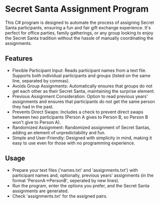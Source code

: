 # Secret Santa Assignment Program
This C# program is designed to automate the process of assigning Secret Santa participants, ensuring a fun and fair gift exchange experience. It's perfect for office parties, family gatherings, or any group looking to enjoy the Secret Santa tradition without the hassle of manually coordinating the assignments.

## Features
* Flexible Participant Input: Reads participant names from a text file. Supports both individual participants and groups (listed on the same line, separated by commas).
* Avoids Group Assignments: Automatically ensures that groups do not get each other as their Secret Santa, maintaining the surprise element.
* Previous Assignment Consideration: Option to read previous years' assignments and ensures that participants do not get the same person they had in the past.
* Prevents Direct Swaps: Includes a check to prevent direct swaps between two participants (Person A gives to Person B, so Person B won't give to Person A).
* Randomized Assignment: Randomized assignment of Secret Santas, adding an element of unpredictability and fun.
* Simple and User-Friendly: Designed with simplicity in mind, making it easy to use even for those with no programming experience.
## Usage
* Prepare your text files ('names.txt' and 'assignments.txt') with participant names and, optionally, previous years' assignments (in the format 'PersonA->PersonB', seperated by new lines).
* Run the program, enter the options you prefer, and the Secret Santa assignments are generated.
* Check 'assignments.txt' for the assigned pairs.
